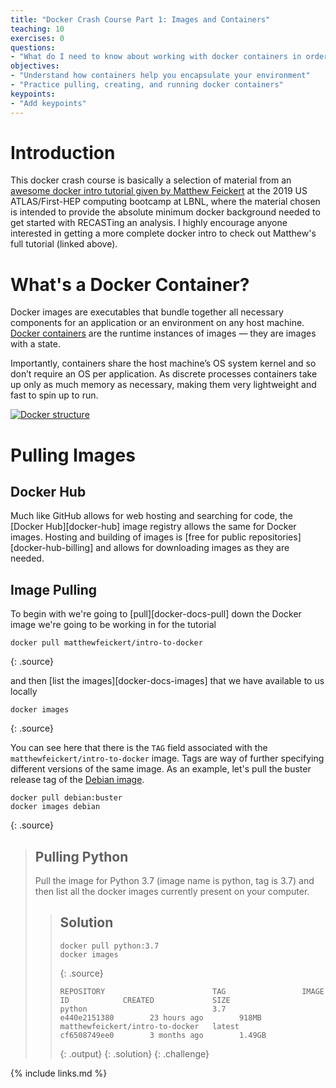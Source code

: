 ```yaml
---
title: "Docker Crash Course Part 1: Images and Containers"
teaching: 10
exercises: 0
questions:
- "What do I need to know about working with docker containers in order to RECAST my analysis?"
objectives:
- "Understand how containers help you encapsulate your environment"
- "Practice pulling, creating, and running docker containers"
keypoints:
- "Add keypoints"
---
```


# Introduction

This docker crash course is basically a selection of material from an [awesome docker intro tutorial given by Matthew Feickert](https://matthewfeickert.github.io/intro-to-docker/) at the 2019 US ATLAS/First-HEP computing bootcamp at LBNL, where the material chosen is intended to provide the absolute minimum docker background needed to get started with RECASTing an analysis. I highly encourage anyone interested in getting a more complete docker intro to check out Matthew's full tutorial (linked above). 

# What's a Docker Container?

Docker images are executables that bundle together all necessary components for an application or an environment on any host machine. [Docker containers](https://www.docker.com/resources/what-container) are the runtime instances of images — they are images with a state.

Importantly, containers share the host machine’s OS system kernel and so don’t require an OS per application. As discrete processes containers take up only as much memory as necessary, making them very lightweight and fast to spin up to run.


[![Docker structure](https://www.docker.com/sites/default/files/styles/large/public/container-what-is-container.png)](https://www.docker.com/resources/what-container)

# Pulling Images

## Docker Hub

Much like GitHub allows for web hosting and searching for code, the [Docker Hub][docker-hub]
image registry allows the same for Docker images.
Hosting and building of images is [free for public repositories][docker-hub-billing] and
allows for downloading images as they are needed.

## Image Pulling

To begin with we're going to [pull][docker-docs-pull] down the Docker image we're going
to be working in for the tutorial

~~~
docker pull matthewfeickert/intro-to-docker
~~~
{: .source}


and then [list the images][docker-docs-images] that we have available to us locally

~~~
docker images
~~~
{: .source}

You can see here that there is the `TAG` field associated with the
`matthewfeickert/intro-to-docker` image.
Tags are way of further specifying different versions of the same image.
As an example, let's pull the buster release tag of the
[Debian image](https://hub.docker.com/_/debian).


~~~
docker pull debian:buster
docker images debian
~~~
{: .source}


> ## Pulling Python
>
> Pull the image for Python 3.7 (image name is python, tag is 3.7) and then list all the docker images currently present on your computer.
>
> > ## Solution
> >
> > ~~~
> > docker pull python:3.7
> > docker images
> > ~~~
> > {: .source}
> >
> > ~~~
> > REPOSITORY                        TAG                 IMAGE ID            CREATED             SIZE
> > python                            3.7                 e440e2151380        23 hours ago        918MB
> > matthewfeickert/intro-to-docker   latest              cf6508749ee0        3 months ago        1.49GB
> > ~~~
> > {: .output}
> {: .solution}
{: .challenge}




{% include links.md %}
